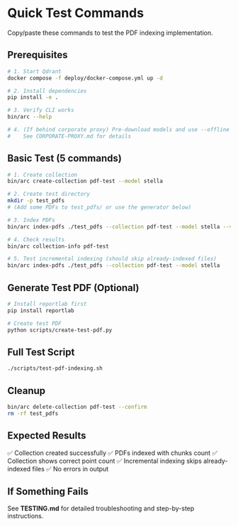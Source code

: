 # Quick Test Commands

Copy/paste these commands to test the PDF indexing implementation.

## Prerequisites

```bash
# 1. Start Qdrant
docker compose -f deploy/docker-compose.yml up -d

# 2. Install dependencies
pip install -e .

# 3. Verify CLI works
bin/arc --help

# 4. (If behind corporate proxy) Pre-download models and use --offline
#    See CORPORATE-PROXY.md for details
```

## Basic Test (5 commands)

```bash
# 1. Create collection
bin/arc create-collection pdf-test --model stella

# 2. Create test directory
mkdir -p test_pdfs
# (Add some PDFs to test_pdfs/ or use the generator below)

# 3. Index PDFs
bin/arc index-pdfs ./test_pdfs --collection pdf-test --model stella --verbose

# 4. Check results
bin/arc collection-info pdf-test

# 5. Test incremental indexing (should skip already-indexed files)
bin/arc index-pdfs ./test_pdfs --collection pdf-test --model stella
```

## Generate Test PDF (Optional)

```bash
# Install reportlab first
pip install reportlab

# Create test PDF
python scripts/create-test-pdf.py
```

## Full Test Script

```bash
./scripts/test-pdf-indexing.sh
```

## Cleanup

```bash
bin/arc delete-collection pdf-test --confirm
rm -rf test_pdfs
```

## Expected Results

✅ Collection created successfully
✅ PDFs indexed with chunks count
✅ Collection shows correct point count
✅ Incremental indexing skips already-indexed files
✅ No errors in output

## If Something Fails

See **TESTING.md** for detailed troubleshooting and step-by-step instructions.
